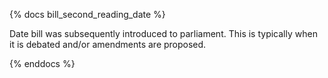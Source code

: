 {% docs bill_second_reading_date %}

Date bill was subsequently introduced to parliament. This is typically when it is debated and/or amendments are proposed.

{% enddocs %}
